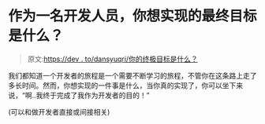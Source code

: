 # 作为一名开发人员，你想实现的最终目标是什么？

> 原文:[https://dev . to/dansyuqri/你的终极目标是什么？](https://dev.to/dansyuqri/what-is-your-ultimate-goal-in-the-path-of-a-developer-4e44)

我们都知道一个开发者的旅程是一个需要不断学习的旅程，不管你在这条路上走了多长时间。然而，你想实现的一件事是什么，当你真的实现了，你可以坐下来说，“啊..我终于完成了我作为开发者的目的！”

(可以和做开发者直接或间接相关)